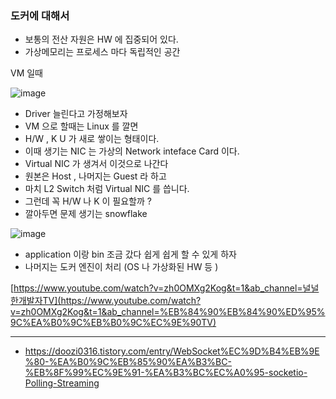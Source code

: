 ### 도커에 대해서

- 보통의 전산 자원은 HW 에 집중되어 있다.
- 가상메모리는 프로세스 마다 독립적인 공간

VM 일때

![image](https://user-images.githubusercontent.com/5876149/212533932-5409b8e0-4d5f-4338-9a6a-6e9591422bdf.png)

- Driver 늘린다고 가정해보자
- VM 으로 할때는 Linux 를 깔면
- H/W , K U 가 새로 쌓이는 형태이다.
- 이때 생기는 NIC 는 가상의 Network inteface Card 이다.
- Virtual NIC 가 생겨서 이것으로 나간다
- 원본은 Host , 나머지는 Guest 라 하고
- 마치 L2 Switch 처럼 Virtual NIC 를 씁니다.
- 그런데 꼭 H/W 나 K 이 필요할까 ?
- 깔아두면 문제 생기는 snowflake

![image](https://user-images.githubusercontent.com/5876149/212533940-c73bd57e-6c8f-4581-a9a9-497e06b66a6f.png)

- application 이랑 bin 조금 갔다 쉽게 쉽게 할 수 있게 하자
- 나머지는 도커 엔진이 처리 (OS 나 가상화된 HW 등 )

[https://www.youtube.com/watch?v=zh0OMXg2Kog&t=1&ab_channel=널널한개발자TV](https://www.youtube.com/watch?v=zh0OMXg2Kog&t=1&ab_channel=%EB%84%90%EB%84%90%ED%95%9C%EA%B0%9C%EB%B0%9C%EC%9E%90TV)

---

- https://doozi0316.tistory.com/entry/WebSocket%EC%9D%B4%EB%9E%80-%EA%B0%9C%EB%85%90%EA%B3%BC-%EB%8F%99%EC%9E%91-%EA%B3%BC%EC%A0%95-socketio-Polling-Streaming
